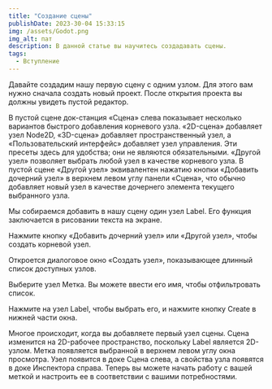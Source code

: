 ```yaml
---
title: "Создание сцены"
publishDate: 2023-30-04 15:33:15
img: /assets/Godot.png
img_alt: пат
description: В данной статье вы научитесь создадавать сцены.
tags:
  - Вступление
---
```


Давайте создадим нашу первую сцену с одним узлом. Для этого вам нужно сначала создать новый проект. После открытия проекта вы должны увидеть пустой редактор.

В пустой сцене док-станция «Сцена» слева показывает несколько вариантов быстрого добавления корневого узла. «2D-сцена» добавляет узел Node2D, «3D-сцена» добавляет пространственный узел, а «Пользовательский интерфейс» добавляет узел управления. Эти пресеты здесь для удобства; они не являются обязательными. «Другой узел» позволяет выбрать любой узел в качестве корневого узла. В пустой сцене «Другой узел» эквивалентен нажатию кнопки «Добавить дочерний узел» в верхнем левом углу панели «Сцена», что обычно добавляет новый узел в качестве дочернего элемента текущего выбранного узла.

Мы собираемся добавить в нашу сцену один узел Label. Его функция заключается в рисовании текста на экране.

Нажмите кнопку «Добавить дочерний узел» или «Другой узел», чтобы создать корневой узел.

Откроется диалоговое окно «Создать узел», показывающее длинный список доступных узлов.

Выберите узел Метка. Вы можете ввести его имя, чтобы отфильтровать список.

Нажмите на узел Label, чтобы выбрать его, и нажмите кнопку Create в нижней части окна.

Многое происходит, когда вы добавляете первый узел сцены. Сцена изменится на 2D-рабочее пространство, поскольку Label является 2D-узлом. Метка появляется выбранной в верхнем левом углу окна просмотра. Узел появится в доке Сцена слева, а свойства узла появятся в доке Инспектора справа. Теперь вы можете начать работу с вашей меткой и настроить ее в соответствии с вашими потребностями.